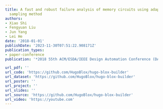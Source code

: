 ```yaml
---
title: A fast and robust failure analysis of memory circuits using adaptive importance
  sampling method
authors:
- Xiao Shi
- Fengyuan Liu
- Jun Yang
- Lei He
date: '2018-01-01'
publishDate: '2023-11-30T07:51:22.908171Z'
publication_types:
- paper-conference
publication: '*2018 55th ACM/ESDA/IEEE Design Automation Conference (DAC)*'

url_pdf: ''
url_code: 'https://github.com/HugoBlox/hugo-blox-builder'
url_dataset: 'https://github.com/HugoBlox/hugo-blox-builder'
url_poster: ''
url_project: ''
url_slides: ''
url_source: 'https://github.com/HugoBlox/hugo-blox-builder'
url_video: 'https://youtube.com'
---
```

